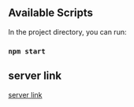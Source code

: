 ## Available Scripts

In the project directory, you can run:

### `npm start`

## server link

[server link](https://tornikesamkharadze-movie-project.netlify.app)
